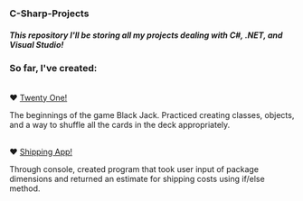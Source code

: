 # <h3>C-Sharp-Projects</h3>


<h5>This repository I'll be storing all my projects dealing with C#, .NET, and Visual Studio!</h5>

<h3><b>So far, I've created:</b></h3><br>
♥ <a href="https://github.com/MamaD33R/C-Sharp-Projects/tree/main/TwentyOne">Twenty One!</a><br>
<p>The beginnings of the game Black Jack. Practiced creating classes, objects, and a way to shuffle all the cards in the deck appropriately.</p><br>
♥ <a href="https://github.com/MamaD33R/C-Sharp-Projects/tree/main/BranchingShipping/BranchingShipping">Shipping App!</a><br>
<p>Through console, created program that took user input of package dimensions and returned an estimate for shipping costs using if/else method.</p><br>

